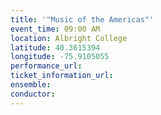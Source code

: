 ```yaml
---
title: '"Music of the Americas"'
event_time: 09:00 AM
location: Albright College
latitude: 40.3615394
longitude: -75.9105055
performance_url:
ticket_information_url:
ensemble:
conductor:
---
```

